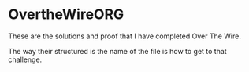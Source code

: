 # OvertheWireORG
These are the solutions and proof that I have completed Over The Wire.

The way their structured is the name of the file is how to get to that challenge.
